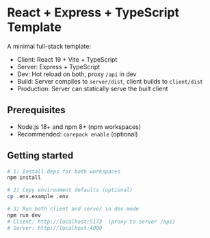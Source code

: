 # React + Express + TypeScript Template

A minimal full-stack template:
- Client: React 19 + Vite + TypeScript
- Server: Express + TypeScript
- Dev: Hot reload on both, proxy `/api` in dev
- Build: Server compiles to `server/dist`, client builds to `client/dist`
- Production: Server can statically serve the built client

## Prerequisites
- Node.js 18+ and npm 8+ (npm workspaces)
- Recommended: `corepack enable` (optional)

## Getting started

```bash
# 1) Install deps for both workspaces
npm install

# 2) Copy environment defaults (optional)
cp .env.example .env

# 3) Run both client and server in dev mode
npm run dev
# Client: http://localhost:5173  (proxy to server /api)
# Server: http://localhost:4000